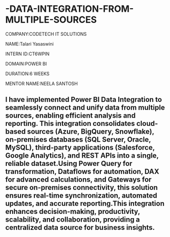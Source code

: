 # -DATA-INTEGRATION-FROM-MULTIPLE-SOURCES

COMPANY:CODETECH IT SOLUTIONS

NAME:Talari Yasaswini  

INTERN ID:CT6WPIN

DOMAIN:POWER BI

DURATION:6 WEEKS  

MENTOR NAME:NEELA SANTOSH

## I have implemented Power BI Data Integration to seamlessly connect and unify data from multiple sources, enabling efficient analysis and reporting. This integration consolidates cloud-based sources (Azure, BigQuery, Snowflake), on-premises databases (SQL Server, Oracle, MySQL), third-party applications (Salesforce, Google Analytics), and REST APIs into a single, reliable dataset.Using Power Query for transformation, Dataflows for automation, DAX for advanced calculations, and Gateways for secure on-premises connectivity, this solution ensures real-time synchronization, automated updates, and accurate reporting.This integration enhances decision-making, productivity, scalability, and collaboration, providing a centralized data source for business insights.

